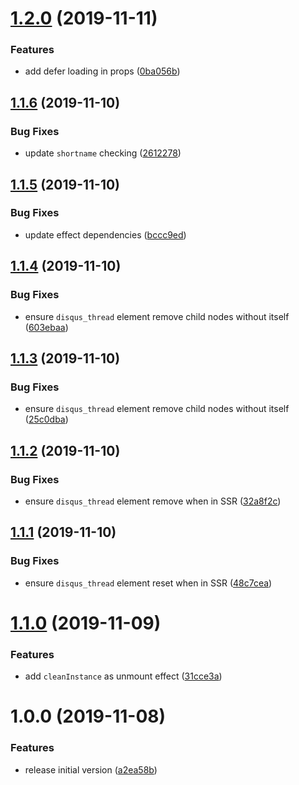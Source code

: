 # [1.2.0](https://github.com/aquariuslt/react-disqus-components/compare/v1.1.6...v1.2.0) (2019-11-11)


### Features

* add defer loading in props ([0ba056b](https://github.com/aquariuslt/react-disqus-components/commit/0ba056bde276d78e94d9eba42fe78769d85d394a))

## [1.1.6](https://github.com/aquariuslt/react-disqus-components/compare/v1.1.5...v1.1.6) (2019-11-10)


### Bug Fixes

* update `shortname` checking ([2612278](https://github.com/aquariuslt/react-disqus-components/commit/26122783f077f1e04ad76970fc7b7a8c16c589ed))

## [1.1.5](https://github.com/aquariuslt/react-disqus-components/compare/v1.1.4...v1.1.5) (2019-11-10)


### Bug Fixes

* update effect dependencies ([bccc9ed](https://github.com/aquariuslt/react-disqus-components/commit/bccc9ed27d18c78da8d1913061fd2e7877b6089f))

## [1.1.4](https://github.com/aquariuslt/react-disqus-components/compare/v1.1.3...v1.1.4) (2019-11-10)


### Bug Fixes

* ensure `disqus_thread` element remove child nodes without itself ([603ebaa](https://github.com/aquariuslt/react-disqus-components/commit/603ebaa20b922f2ec64c10b26fe675974eb99441))

## [1.1.3](https://github.com/aquariuslt/react-disqus-components/compare/v1.1.2...v1.1.3) (2019-11-10)


### Bug Fixes

* ensure `disqus_thread` element remove child nodes without itself ([25c0dba](https://github.com/aquariuslt/react-disqus-components/commit/25c0dbaf3df6e062cf20831e0d2a0b9b9440c8b3))

## [1.1.2](https://github.com/aquariuslt/react-disqus-components/compare/v1.1.1...v1.1.2) (2019-11-10)


### Bug Fixes

* ensure `disqus_thread` element remove when in SSR ([32a8f2c](https://github.com/aquariuslt/react-disqus-components/commit/32a8f2ccb7886a64a8f15af11cffeb3e9d4f5d07))

## [1.1.1](https://github.com/aquariuslt/react-disqus-components/compare/v1.1.0...v1.1.1) (2019-11-10)


### Bug Fixes

* ensure `disqus_thread` element reset when in SSR ([48c7cea](https://github.com/aquariuslt/react-disqus-components/commit/48c7ceabf3a488addbb1d524fdb2ddefc34be43b))

# [1.1.0](https://github.com/aquariuslt/react-disqus-components/compare/v1.0.0...v1.1.0) (2019-11-09)


### Features

* add `cleanInstance` as unmount effect ([31cce3a](https://github.com/aquariuslt/react-disqus-components/commit/31cce3a184dc253d524eb00f2d7cd4a20fffea01))

# 1.0.0 (2019-11-08)


### Features

* release initial version ([a2ea58b](https://github.com/aquariuslt/react-disqus-components/commit/a2ea58bc9f749cb3ee0183d39a73bbdfa3b63ae0))
